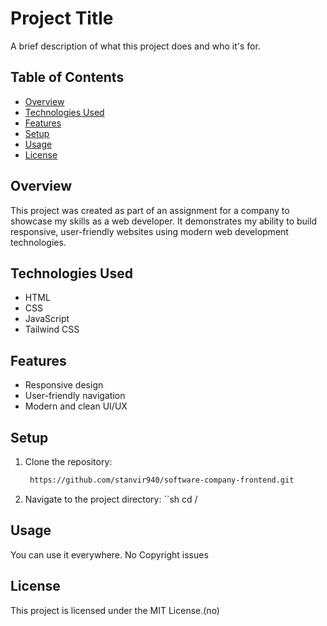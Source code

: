 # Project Title

A brief description of what this project does and who it's for.

## Table of Contents

- [Overview](#overview)
- [Technologies Used](#technologies-used)
- [Features](#features)
- [Setup](#setup)
- [Usage](#usage)
- [License](#license)

## Overview

This project was created as part of an assignment for a company to showcase my skills as a web developer. It demonstrates my ability to build responsive, user-friendly websites using modern web development technologies.

## Technologies Used

- HTML
- CSS
- JavaScript
- Tailwind CSS

## Features

- Responsive design
- User-friendly navigation
- Modern and clean UI/UX

## Setup

1. Clone the repository:
   ```sh
    https://github.com/stanvir940/software-company-frontend.git
2. Navigate to the project directory:
  ``sh
  cd /

## Usage
You can use it everywhere. No Copyright issues

## License
This project is licensed under the MIT License.(no)


